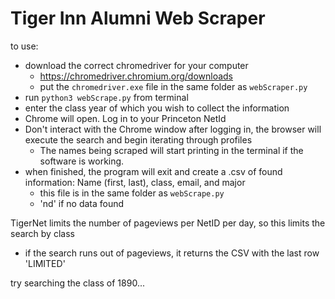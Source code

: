 # Tiger Inn Alumni Web Scraper

to use:
- download the correct chromedriver for your computer 
  - https://chromedriver.chromium.org/downloads
  - put the `chromedriver.exe` file in the same folder as `webScraper.py`
- run `python3 webScrape.py` from terminal
- enter the class year of which you wish to collect the information
- Chrome will open. Log in to your Princeton NetId
- Don't interact with the Chrome window after logging in, the browser will execute the search and begin iterating through profiles
  - The names being scraped will start printing in the terminal if the software is working. 
- when finished, the program will exit and create a .csv of found information: Name (first, last), class, email, and major
  - this file is in the same folder as `webScrape.py` 
  - 'nd' if no data found
  
TigerNet limits the number of pageviews per NetID per day, so this limits the search by class
- if the search runs out of pageviews, it returns the CSV with the last row 'LIMITED' 
  
try searching the class of 1890...
